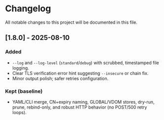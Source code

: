 # Changelog

All notable changes to this project will be documented in this file.

## [1.8.0] - 2025-08-10
### Added
- `--log` and `--log-level` (`standard`/`debug`) with scrubbed, timestamped file logging.
- Clear TLS verification error hint suggesting `--insecure` or chain fix.
- Minor output polish; safer retries configuration.

### Kept (baseline)
- YAML/CLI merge, CN+expiry naming, GLOBAL/VDOM stores, dry-run, prune, rebind-only,
  and robust HTTP behavior (no POST/500 retry loops).

